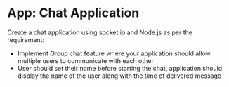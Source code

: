 # App: Chat Application 
Create a chat application using socket.io and Node.js as per the requirement: 
- Implement Group chat feature where your application should allow multiple users to communicate with each other
- User should set their name before starting the chat, application should display the name of the user along with the time of delivered message

